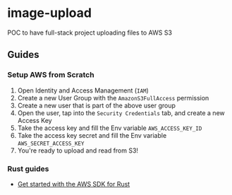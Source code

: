# image-upload

POC to have full-stack project uploading files to AWS S3

## Guides

### Setup AWS from Scratch

1. Open Identity and Access Management (`IAM`)
2. Create a new User Group with the `AmazonS3FullAccess` permission
3. Create a new user that is part of the above user group
4. Open the user, tap into the `Security Credentials` tab, and create a new Access Key
5. Take the access key and fill the Env variable `AWS_ACCESS_KEY_ID`
6. Take the access key secret and fill the Env variable `AWS_SECRET_ACCESS_KEY`
7. You're ready to upload and read from S3!

### Rust guides

- [Get started with the AWS SDK for Rust](https://docs.aws.amazon.com/sdk-for-rust/latest/dg/getting-started.html)
